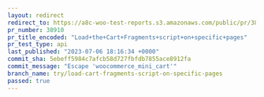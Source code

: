 ```yaml
---
layout: redirect
redirect_to: https://a8c-woo-test-reports.s3.amazonaws.com/public/pr/38910/api/index.html
pr_number: 38910
pr_title_encoded: "Load+the+Cart+Fragments+script+on+specific+pages"
pr_test_type: api
last_published: "2023-07-06 18:16:34 +0000"
commit_sha: 5ebeff5984c7afcb58d727fbfdb7855ace8912fa
commit_message: "Escape 'woocommerce_mini_cart'"
branch_name: try/load-cart-fragments-script-on-specific-pages
passed: true
---
```

